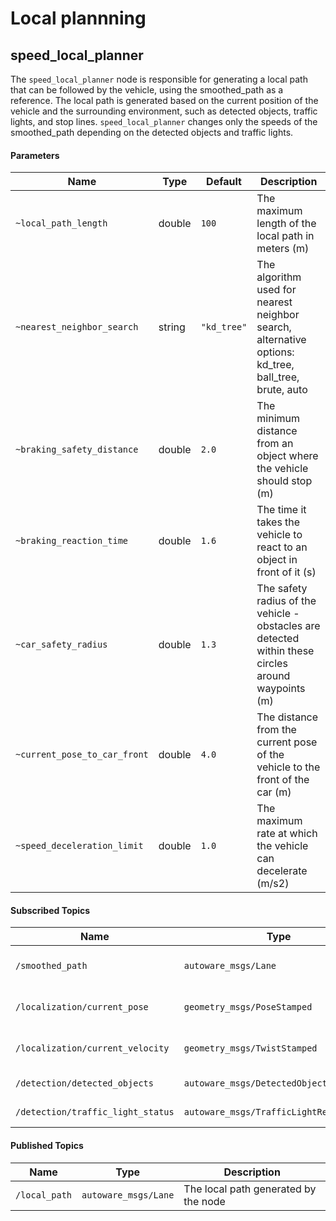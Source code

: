 # Local plannning


## speed_local_planner

The `speed_local_planner` node is responsible for generating a local path that can be followed by the vehicle, using the smoothed_path as a reference. The local path is generated based on the current position of the vehicle and the surrounding environment, such as detected objects, traffic lights, and stop lines. `speed_local_planner` changes only the speeds of the smoothed_path depending on the detected objects and traffic lights.


#### Parameters

| Name | Type | Default | Description |
|------|------|---------|-------------|
|`~local_path_length` | double | `100` | The maximum length of the local path in meters (m) |
|`~nearest_neighbor_search` | string | `"kd_tree"` | The algorithm used for nearest neighbor search, alternative options: kd_tree, ball_tree, brute, auto|
|`~braking_safety_distance` | double | `2.0` | The minimum distance from an object where the vehicle should stop (m) |
|`~braking_reaction_time` | double | `1.6` | The time it takes the vehicle to react to an object in front of it  (s) |
|`~car_safety_radius` | double | `1.3` | The safety radius of the vehicle - obstacles are detected within these circles around waypoints (m) |
|`~current_pose_to_car_front` | double | `4.0` | The distance from the current pose of the vehicle to the front of the car (m) |
|`~speed_deceleration_limit` | double | `1.0` | The maximum rate at which the vehicle can decelerate (m/s2) |


#### Subscribed Topics

| Name | Type | Description |
|------|------|-------------|
|`/smoothed_path` | `autoware_msgs/Lane` | The smoothed global path |
|`/localization/current_pose` | `geometry_msgs/PoseStamped` | The current pose of the vehicle |
|`/localization/current_velocity` | `geometry_msgs/TwistStamped` | The current velocity of the vehicle |
|`/detection/detected_objects` | `autoware_msgs/DetectedObjectArray` | Detected objects |
|`/detection/traffic_light_status` | `autoware_msgs/TrafficLightResultArray` | Traffic light status |


#### Published Topics

| Name | Type | Description |
|------|------|-------------|
|`/local_path` | `autoware_msgs/Lane` | The local path generated by the node |
